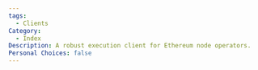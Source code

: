 ```yaml
---
tags:
  - Clients
Category:
  - Index
Description: A robust execution client for Ethereum node operators.
Personal Choices: false
---
```

